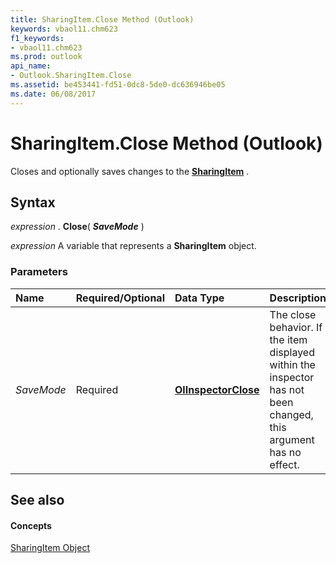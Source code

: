 ```yaml
---
title: SharingItem.Close Method (Outlook)
keywords: vbaol11.chm623
f1_keywords:
- vbaol11.chm623
ms.prod: outlook
api_name:
- Outlook.SharingItem.Close
ms.assetid: be453441-fd51-0dc8-5de0-dc636946be05
ms.date: 06/08/2017
---
```



# SharingItem.Close Method (Outlook)

Closes and optionally saves changes to the  **[SharingItem](Outlook.SharingItem.md)** .


## Syntax

 _expression_ . **Close**( **_SaveMode_** )

 _expression_ A variable that represents a **SharingItem** object.


### Parameters



|**Name**|**Required/Optional**|**Data Type**|**Description**|
|:-----|:-----|:-----|:-----|
| _SaveMode_|Required| **[OlInspectorClose](Outlook.OlInspectorClose.md)**|The close behavior. If the item displayed within the inspector has not been changed, this argument has no effect.|

## See also


#### Concepts


[SharingItem Object](Outlook.SharingItem.md)

